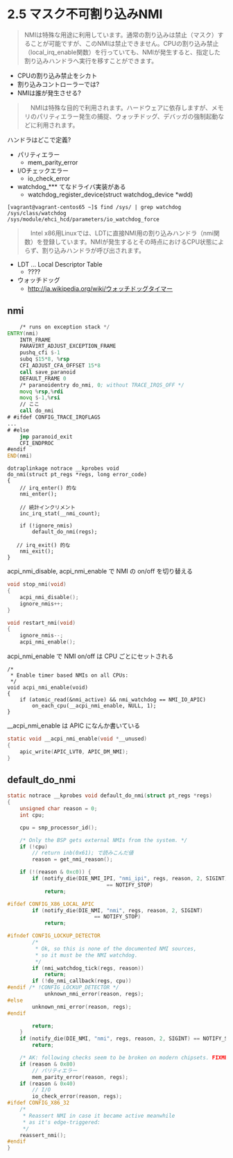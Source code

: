 # 2.5 マスク不可割り込みNMI

> NMIは特殊な用途に利用しています。通常の割り込みは禁止（マスク）することが可能ですが、このNMIは禁止できません。CPUの割り込み禁止（local_irq_enable関数）を行っていても、NMIが発生すると、指定した割り込みハンドラへ実行を移すことができます。

 * CPUの割り込み禁止をシカト
 * 割り込みコントローラーでは?
 * NMIは誰が発生させる?

>　NMIは特殊な目的で利用されます。ハードウェアに依存しますが、メモリのパリティエラー発生の捕捉、ウォッチドッグ、デバッガの強制起動などに利用されます。

ハンドラはどこで定義?

 * パリティエラー
   * mem_parity_error
 * I/Oチェックエラー
   * io_check_error
 * watchdog_*** てなドライバ実装がある
   * watchdog_register_device(struct watchdog_device *wdd)

```
[vagrant@vagrant-centos65 ~]$ find /sys/ | grep watchdog
/sys/class/watchdog
/sys/module/ehci_hcd/parameters/io_watchdog_force
```

>　Intel x86用Linuxでは、LDTに直接NMI用の割り込みハンドラ（nmi関数）を登録しています。NMIが発生するとその時点におけるCPU状態によらず、割り込みハンドラが呼び出されます。

 * LDT ... Local Descriptor Table
   * ????
 * ウォッチドッグ
   * http://ja.wikipedia.org/wiki/ウォッチドッグタイマー

## nmi

```asm
	/* runs on exception stack */
ENTRY(nmi)
	INTR_FRAME
	PARAVIRT_ADJUST_EXCEPTION_FRAME
	pushq_cfi $-1
	subq $15*8, %rsp
	CFI_ADJUST_CFA_OFFSET 15*8
	call save_paranoid
	DEFAULT_FRAME 0
	/* paranoidentry do_nmi, 0; without TRACE_IRQS_OFF */
	movq %rsp,%rdi
	movq $-1,%rsi
    // ここ
	call do_nmi
# #ifdef CONFIG_TRACE_IRQFLAGS
...
# #else
	jmp paranoid_exit
	CFI_ENDPROC
#endif
END(nmi)
```

```
dotraplinkage notrace __kprobes void
do_nmi(struct pt_regs *regs, long error_code)
{
    // irq_enter() 的な
	nmi_enter();

    // 統計インクリメント
	inc_irq_stat(__nmi_count);

	if (!ignore_nmis)
		default_do_nmi(regs);

   // irq_exit() 的な
	nmi_exit();
}
```

acpi_nmi_disable, acpi_nmi_enable で NMI の on/off を切り替える

```c
void stop_nmi(void)
{
	acpi_nmi_disable();
	ignore_nmis++;
}

void restart_nmi(void)
{
	ignore_nmis--;
	acpi_nmi_enable();
```

acpi_nmi_enable で NMI on/off は CPU ごとにセットされる

```
/*
 * Enable timer based NMIs on all CPUs:
 */
void acpi_nmi_enable(void)
{
	if (atomic_read(&nmi_active) && nmi_watchdog == NMI_IO_APIC)
		on_each_cpu(__acpi_nmi_enable, NULL, 1);
}
```

__acpi_nmi_enable は APIC になんか書いている

```c
static void __acpi_nmi_enable(void *__unused)
{
	apic_write(APIC_LVT0, APIC_DM_NMI);
}
```

## default_do_nmi

```c
static notrace __kprobes void default_do_nmi(struct pt_regs *regs)
{
	unsigned char reason = 0;
	int cpu;

	cpu = smp_processor_id();

	/* Only the BSP gets external NMIs from the system. */
	if (!cpu)
       	// return inb(0x61); で読みこんだ値
		reason = get_nmi_reason();

	if (!(reason & 0xc0)) {
		if (notify_die(DIE_NMI_IPI, "nmi_ipi", regs, reason, 2, SIGINT)
								== NOTIFY_STOP)
			return;

#ifdef CONFIG_X86_LOCAL_APIC
		if (notify_die(DIE_NMI, "nmi", regs, reason, 2, SIGINT)
							== NOTIFY_STOP)
			return;

#ifndef CONFIG_LOCKUP_DETECTOR
		/*
		 * Ok, so this is none of the documented NMI sources,
		 * so it must be the NMI watchdog.
		 */
		if (nmi_watchdog_tick(regs, reason))
			return;
		if (!do_nmi_callback(regs, cpu))
#endif /* !CONFIG_LOCKUP_DETECTOR */
			unknown_nmi_error(reason, regs);
#else
		unknown_nmi_error(reason, regs);
#endif

		return;
	}
	if (notify_die(DIE_NMI, "nmi", regs, reason, 2, SIGINT) == NOTIFY_STOP)
		return;

	/* AK: following checks seem to be broken on modern chipsets. FIXME */
	if (reason & 0x80)
        // パリティエラー
		mem_parity_error(reason, regs);
	if (reason & 0x40)
        // I/O 
		io_check_error(reason, regs);
#ifdef CONFIG_X86_32
	/*
	 * Reassert NMI in case it became active meanwhile
	 * as it's edge-triggered:
	 */
	reassert_nmi();
#endif
}
```